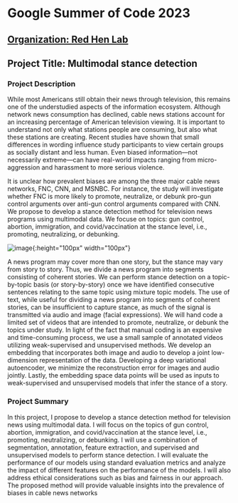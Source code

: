 # Google Summer of Code 2023

## [Organization: Red Hen Lab](https://www.redhenlab.org/home)
## Project Title:   Multimodal stance detection

### Project Description
While most Americans still obtain their news through television, this remains one of the understudied aspects of the information ecosystem. Although network news consumption has declined, cable news stations account for an increasing percentage of American television viewing. It is important to understand not only what stations people are consuming, but also what these stations are creating. Recent studies have shown that small differences in wording influence study participants to view certain groups as socially distant and less human. Even biased information—not necessarily extreme—can have real-world impacts ranging from micro-aggression and harassment to more serious violence. 

It is unclear how prevalent biases are among the three major cable news networks, FNC, CNN, and MSNBC. For instance, the study will investigate whether FNC is more likely to promote, neutralize, or debunk pro-gun control arguments over anti-gun control arguments compared with CNN. We propose to develop a stance detection method for television news programs using multimodal data. We focuse on topics: gun control, abortion, immigration, and covid/vaccination at the stance level, i.e., promoting, neutralizing, or debunking. 

![image](sample_image.jpg){:height="100px" width="100px"}

A news program may cover more than one story, but the stance may vary from story to story. Thus, we divide a news program into segments consisting of coherent stories. We can perform stance detection on a topic-by-topic basis (or story-by-story) once we have identified consecutive sentences relating to the same topic using mixture topic models. The use of text, while useful for dividing a news program into segments of coherent stories, can be insufficient to capture stance, as much of the signal is transmitted via audio and image (facial expressions). We will hand code a limited set of videos that are intended to promote, neutralize, or debunk the topics under study. In light of the fact that manual coding is an expensive and time-consuming process, we use a small sample of annotated videos utilizing weak-supervised and unsupervised methods. We develop an embedding that incorporates both image and audio to develop a joint low-dimension representation of the data. Developing a deep variational autoencoder, we minimize the reconstruction error for images and audio jointly. Lastly, the embedding space data points will be used as inputs to weak-supervised and unsupervised models that infer the stance of a story.

### Project Summary
In this project, I propose to develop a stance detection method for television news using multimodal data. I will focus on the topics of gun control, abortion, immigration, and covid/vaccination at the stance level, i.e., promoting, neutralizing, or debunking. I will use a combination of segmentation, annotation, feature extraction, and supervised and unsupervised models to perform stance detection. I will evaluate the performance of our models using standard evaluation metrics and analyze the impact of different features on the performance of the models. I will also address ethical considerations such as bias and fairness in our approach. The proposed method will provide valuable insights into the prevalence of biases in cable news networks
